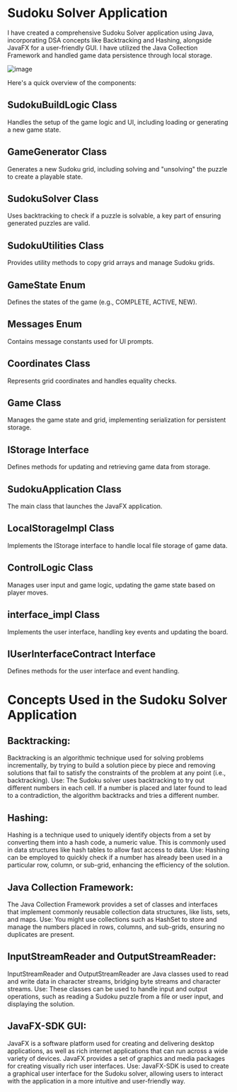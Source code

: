 # Sudoku Solver Application
I have created a comprehensive Sudoku Solver application using Java, incorporating DSA concepts like Backtracking and Hashing, alongside JavaFX for a user-friendly GUI. 
I have utilized the Java Collection Framework and handled game data persistence through local storage. 

![image](https://github.com/user-attachments/assets/c6bc2d7e-c53d-4610-b917-9eac42519725)

Here's a quick overview of the components:

## SudokuBuildLogic Class
Handles the setup of the game logic and UI, including loading or generating a new game state.

## GameGenerator Class 
Generates a new Sudoku grid, including solving and "unsolving" the puzzle to create a playable state.

## SudokuSolver Class
Uses backtracking to check if a puzzle is solvable, a key part of ensuring generated puzzles are valid.

## SudokuUtilities Class
Provides utility methods to copy grid arrays and manage Sudoku grids.

## GameState Enum
Defines the states of the game (e.g., COMPLETE, ACTIVE, NEW).

## Messages Enum
Contains message constants used for UI prompts.

## Coordinates Class
Represents grid coordinates and handles equality checks.

## Game Class
Manages the game state and grid, implementing serialization for persistent storage.

## IStorage Interface
Defines methods for updating and retrieving game data from storage.

## SudokuApplication Class
The main class that launches the JavaFX application.

## LocalStorageImpl Class
Implements the IStorage interface to handle local file storage of game data.

## ControlLogic Class
Manages user input and game logic, updating the game state based on player moves.

## interface_impl Class
Implements the user interface, handling key events and updating the board.

## IUserInterfaceContract Interface
Defines methods for the user interface and event handling.

# Concepts Used in the Sudoku Solver Application

## Backtracking:
Backtracking is an algorithmic technique used for solving problems incrementally, by trying to build a solution piece by piece and removing solutions that fail to satisfy the constraints of the problem at any point (i.e., backtracking).
Use: The Sudoku solver uses backtracking to try out different numbers in each cell. If a number is placed and later found to lead to a contradiction, the algorithm backtracks and tries a different number.

## Hashing:
Hashing is a technique used to uniquely identify objects from a set by converting them into a hash code, a numeric value. This is commonly used in data structures like hash tables to allow fast access to data.
Use: Hashing can be employed to quickly check if a number has already been used in a particular row, column, or sub-grid, enhancing the efficiency of the solution.

## Java Collection Framework:
The Java Collection Framework provides a set of classes and interfaces that implement commonly reusable collection data structures, like lists, sets, and maps.
Use: You might use collections such as HashSet to store and manage the numbers placed in rows, columns, and sub-grids, ensuring no duplicates are present.

## InputStreamReader and OutputStreamReader:
InputStreamReader and OutputStreamReader are Java classes used to read and write data in character streams, bridging byte streams and character streams.
Use: These classes can be used to handle input and output operations, such as reading a Sudoku puzzle from a file or user input, and displaying the solution.

## JavaFX-SDK GUI:
JavaFX is a software platform used for creating and delivering desktop applications, as well as rich internet applications that can run across a wide variety of devices. JavaFX provides a set of graphics and media packages for creating visually rich user interfaces.
Use: JavaFX-SDK is used to create a graphical user interface for the Sudoku solver, allowing users to interact with the application in a more intuitive and user-friendly way.

